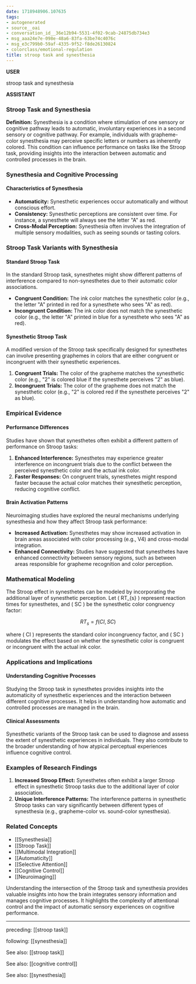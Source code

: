 ```yaml
---
date: 1718948906.107635
tags:
- autogenerated
- source__oai
- conversation_id__36e12b94-5531-4f02-9cab-24875db734e3
- msg_aaa24e7e-098e-48a6-83fa-63be74c4076c
- msg_e3c799b0-59af-4335-9f52-f8de26130824
- colorclass/emotional-regulation
title: stroop task and synesthesia
---
```


**USER**

stroop task and synesthesia


**ASSISTANT**

### Stroop Task and Synesthesia

**Definition:** Synesthesia is a condition where stimulation of one sensory or cognitive pathway leads to automatic, involuntary experiences in a second sensory or cognitive pathway. For example, individuals with grapheme-color synesthesia may perceive specific letters or numbers as inherently colored. This condition can influence performance on tasks like the Stroop task, providing insights into the interaction between automatic and controlled processes in the brain.

### Synesthesia and Cognitive Processing

#### Characteristics of Synesthesia

- **Automaticity:** Synesthetic experiences occur automatically and without conscious effort.
- **Consistency:** Synesthetic perceptions are consistent over time. For instance, a synesthete will always see the letter "A" as red.
- **Cross-Modal Perception:** Synesthesia often involves the integration of multiple sensory modalities, such as seeing sounds or tasting colors.

### Stroop Task Variants with Synesthesia

#### Standard Stroop Task

In the standard Stroop task, synesthetes might show different patterns of interference compared to non-synesthetes due to their automatic color associations.

- **Congruent Condition:** The ink color matches the synesthetic color (e.g., the letter "A" printed in red for a synesthete who sees "A" as red).
- **Incongruent Condition:** The ink color does not match the synesthetic color (e.g., the letter "A" printed in blue for a synesthete who sees "A" as red).

#### Synesthetic Stroop Task

A modified version of the Stroop task specifically designed for synesthetes can involve presenting graphemes in colors that are either congruent or incongruent with their synesthetic experiences.

1. **Congruent Trials:** The color of the grapheme matches the synesthetic color (e.g., "2" is colored blue if the synesthete perceives "2" as blue).
2. **Incongruent Trials:** The color of the grapheme does not match the synesthetic color (e.g., "2" is colored red if the synesthete perceives "2" as blue).

### Empirical Evidence

#### Performance Differences

Studies have shown that synesthetes often exhibit a different pattern of performance on Stroop tasks:

1. **Enhanced Interference:** Synesthetes may experience greater interference on incongruent trials due to the conflict between the perceived synesthetic color and the actual ink color.
2. **Faster Responses:** On congruent trials, synesthetes might respond faster because the actual color matches their synesthetic perception, reducing cognitive conflict.

#### Brain Activation Patterns

Neuroimaging studies have explored the neural mechanisms underlying synesthesia and how they affect Stroop task performance:

- **Increased Activation:** Synesthetes may show increased activation in brain areas associated with color processing (e.g., V4) and cross-modal integration.
- **Enhanced Connectivity:** Studies have suggested that synesthetes have enhanced connectivity between sensory regions, such as between areas responsible for grapheme recognition and color perception.

### Mathematical Modeling

The Stroop effect in synesthetes can be modeled by incorporating the additional layer of synesthetic perception. Let \( RT_{s} \) represent reaction times for synesthetes, and \( SC \) be the synesthetic color congruency factor:

$$
RT_{s} = f(CI, SC)
$$

where \( CI \) represents the standard color incongruency factor, and \( SC \) modulates the effect based on whether the synesthetic color is congruent or incongruent with the actual ink color.

### Applications and Implications

#### Understanding Cognitive Processes

Studying the Stroop task in synesthetes provides insights into the automaticity of synesthetic experiences and the interaction between different cognitive processes. It helps in understanding how automatic and controlled processes are managed in the brain.

#### Clinical Assessments

Synesthetic variants of the Stroop task can be used to diagnose and assess the extent of synesthetic experiences in individuals. They also contribute to the broader understanding of how atypical perceptual experiences influence cognitive control.

### Examples of Research Findings

1. **Increased Stroop Effect:** Synesthetes often exhibit a larger Stroop effect in synesthetic Stroop tasks due to the additional layer of color association.
2. **Unique Interference Patterns:** The interference patterns in synesthetic Stroop tasks can vary significantly between different types of synesthesia (e.g., grapheme-color vs. sound-color synesthesia).

### Related Concepts

- [[Synesthesia]]
- [[Stroop Task]]
- [[Multimodal Integration]]
- [[Automaticity]]
- [[Selective Attention]]
- [[Cognitive Control]]
- [[Neuroimaging]]

Understanding the intersection of the Stroop task and synesthesia provides valuable insights into how the brain integrates sensory information and manages cognitive processes. It highlights the complexity of attentional control and the impact of automatic sensory experiences on cognitive performance.


---

preceding: [[stroop task]]  


following: [[synesthesia]]

See also: [[stroop task]]


See also: [[cognitive control]]


See also: [[synesthesia]]
